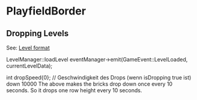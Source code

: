# PlayfieldBorder

## Dropping Levels

See: [Level format](../misc/level_format.md)

LevelManager::loadLevel eventManager->emit(GameEvent::LevelLoaded, currentLevelData);

int dropSpeed{0}; // Geschwindigkeit des Drops (wenn isDropping true ist)
down 10000
The above makes the bricks drop down once every 10 seconds.
So it drops one row height every 10 seconds.
